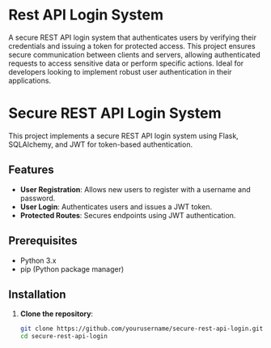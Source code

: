 # Rest API Login System
A secure REST API login system that authenticates users by verifying their credentials and issuing a token for protected access. This project ensures secure communication between clients and servers, allowing authenticated requests to access sensitive data or perform specific actions. Ideal for developers looking to implement robust user authentication in their applications.



# Secure REST API Login System

This project implements a secure REST API login system using Flask, SQLAlchemy, and JWT for token-based authentication.

## Features

- **User Registration**: Allows new users to register with a username and password.
- **User Login**: Authenticates users and issues a JWT token.
- **Protected Routes**: Secures endpoints using JWT authentication.

## Prerequisites

- Python 3.x
- pip (Python package manager)

## Installation

1. **Clone the repository**:

   ```bash
   git clone https://github.com/yourusername/secure-rest-api-login.git
   cd secure-rest-api-login
